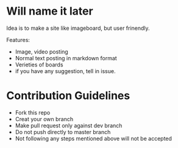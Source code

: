 # Will name it later

Idea is to make a site like imageboard, but user frinendly.

Features:

- Image, video posting
- Normal text posting in markdown format
- Verieties of boards
- if you have any suggestion, tell in issue.

# Contribution Guidelines

- Fork this repo
- Creat your own branch
- Make pull request only against dev branch
- Do not push directly to master branch
- Not following any steps mentioned above will not be accepted
